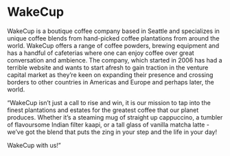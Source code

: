 # WakeCup

WakeCup is a boutique coffee company based in Seattle and specializes in unique coffee blends from hand-picked coffee plantations from around the world. WakeCup offers a range of coffee powders, brewing equipment and has a handful of cafeterias where one can enjoy coffee over great conversation and ambience. The company, which started in 2006 has had a terrible website and wants to start afresh to gain traction in the venture capital market as they’re keen on expanding their presence and crossing borders to other countries in Americas and Europe and perhaps later, the world. 

“WakeCup isn’t just a call to rise and win, it is our mission to tap into the finest plantations and estates for the greatest coffee that our planet produces. Whether it’s a steaming mug of straight up cappuccino, a tumbler of flavoursome Indian filter kaapi, or a tall glass of vanilla matcha latte - we’ve got the blend that puts the zing in your step and the life in your day!
 
WakeCup with us!”
